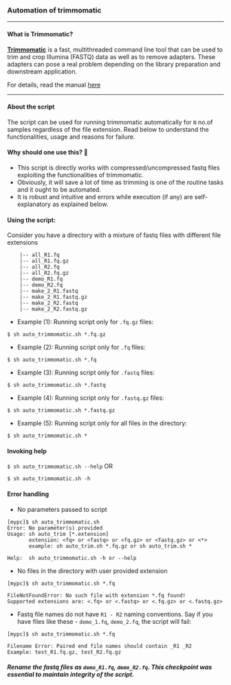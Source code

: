 ### Automation of trimmomatic

---

#### What is Trimmomatic?
[**Trimmomatic**](https://www.ncbi.nlm.nih.gov/pmc/articles/PMC4103590/) is a fast, multithreaded command line tool that can be used to trim and crop Illumina (FASTQ) data as well as to remove adapters. These adapters can pose a real problem depending on the library preparation and downstream application.

For details, read the manual [here](http://www.usadellab.org/cms/?page=trimmomatic)

----

#### About the script

The script can be used for running trimmomatic automatically for `N` no.of samples regardless of the file extension. Read below to understand the functionalities, usage and reasons for failure.

#### Why should one use this? 🤷

- This script is directly works with compressed/uncompressed fastq files exploiting the functionalities of trimmomatic.
- Obviously, it will save a lot of time as trimming is one of the routine tasks and it ought to be automated.
- It is robust and intuitive and errors while execution (if any) are self-explanatory as explained below.

#### Using the script:

Consider you have a directory with a mixture of fastq files with different file extensions

```
    |-- all_R1.fq
    |-- all_R1.fq.gz
    |-- all_R2.fq
    |-- all_R2.fq.gz
    |-- demo_R1.fq
    |-- demo_R2.fq
    |-- make_2_R1.fastq
    |-- make_2_R1.fastq.gz
    |-- make_2_R2.fastq
    |-- make_2_R2.fastq.gz
```

- Example (1):  Running script only for `.fq.gz` files:

`$ sh auto_trimmomatic.sh *.fq.gz`

- Example (2):  Running script only for `.fq` files:

`$ sh auto_trimmomatic.sh *.fq`

- Example (3):  Running script only for `.fastq` files:

`$ sh auto_trimmomatic.sh *.fastq`

- Example (4):  Running script only for `.fastq.gz` files:

`$ sh auto_trimmomatic.sh *.fastq.gz`

- Example (5):  Running script only for all files in the directory:

`$ sh auto_trimmomatic.sh *`

#### Invoking help

`$ sh auto_trimmomatic.sh --help` OR

`$ sh auto_trimmomatic.sh -h`

#### Error handling

- No parameters passed to script
```
[mypc]$ sh auto_trimmomatic.sh 
Error: No parameter(s) provided
Usage: sh auto_trim [*.extension]
       extension: <fq> or <fastq> or <fq.gz> or <fastq.gz> or <*>
       example: sh auto_trim.sh *.fq.gz or sh auto_trim.sh *
 
Help:  sh auto_trimmomatic.sh -h or --help
```

- No files in the directory with user provided extension
```
[mypc]$ sh auto_trimmomatic.sh *.fq

FileNotFoundError: No such file with extension *.fq found!
Supported extensions are: <.fq> or <.fastq> or <.fq.gz> or <.fastq.gz>
```

- Fastq file names do not have `R1 - R2` naming conventions.
 Say if you have files like these - `demo_1.fq`, `demo_2.fq`, the script will fail:
```
[mypc]$ sh auto_trimmomatic.sh *.fq

Filename Error: Paired end file names should contain _R1 _R2
Example: test_R1.fq.gz, test_R2.fq.gz
```

#####  _Rename the fastq files as `demo_R1.fq`, `demo_R2.fq`. This checkpoint was essential to maintain integrity of the script._
